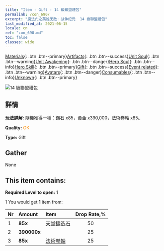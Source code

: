 ```yaml
---
title: "Item - Gift - 14 級聯盟禮包"
permalink: /con_690/
excerpt: "魔法门之英雄无敌：战争纪元  14 級聯盟禮包"
last_modified_at: 2021-06-15
locale: cn
ref: "con_690.md"
toc: false
classes: wide
---
```

 [Materials](/ItemsCN/){: .btn .btn--primary}[Artifacts](/ItemsCN/Artifacts/){: .btn .btn--success}[Unit Soul](/ItemsCN/UnitSoul/){: .btn .btn--warning}[Unit Awakening](/ItemsCN/UnitAwakening/){: .btn .btn--danger}[Hero Soul](/ItemsCN/HeroSoul/){: .btn .btn--info}[Hero Skill](/ItemsCN/HeroSkill/){: .btn .btn--primary}[Gift](/ItemsCN/Gift/){: .btn .btn--success}[Event related](/ItemsCN/Events/){: .btn .btn--warning}[Avatars](/ItemsCN/Avatars/){: .btn .btn--danger}[Consumables](/ItemsCN/Consumables/){: .btn .btn--info}[Unknown](/ItemsCN/Unknown/){: .btn .btn--primary}

 ![14 級聯盟禮包](/images/t/i_50002.png)

## 詳情
 **玩法詳解:** 隨機獲得一種：鑽石 x85，黃金 x390,000，法術卷軸 x85。

 **Quality:** <span style="color: #FF8C00">OK</span>

 **Type:** Gift

## Gather

  None

## This item contains:

 **Required Level to open:** 1

 1 You would get **1** item  from:

  | Nr | Amount |     Item    | Drop Rate,% |
  |:---|:-------|:------------|:---------:|
  | 1 |  **85x** | [天堂鑄造石](/cn/Items/art_188/) | 50 | 
  | 2 |  **390000x** | <i class="fas fa-coins"/> | 25 | 
  | 3 |  **85x** | [法術卷軸](/cn/Items/con_694/) | 25 | 
